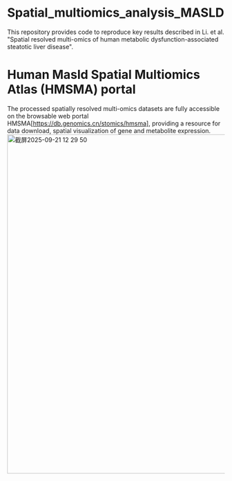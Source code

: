 # Spatial_multiomics_analysis_MASLD
This repository provides code to reproduce key results described in Li. et al. "Spatial resolved multi-omics of human metabolic dysfunction-associated steatotic liver disease".

# Human Masld Spatial Multiomics Atlas (HMSMA) portal
The processed spatially resolved multi-omics datasets are fully accessible on the browsable web portal HMSMA[https://db.genomics.cn/stomics/hmsma], providing a resource for data download, spatial visualization of gene and metabolite expression.
<img width="811" height="783" alt="截屏2025-09-21 12 29 50" src="https://github.com/user-attachments/assets/2c155006-b087-452d-9a51-0930258012c2" />
